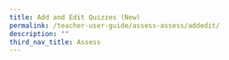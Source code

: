 ```yaml
---
title: Add and Edit Quizzes (New)
permalink: /teacher-user-guide/assess-assess/addedit/
description: ""
third_nav_title: Assess
---
```

